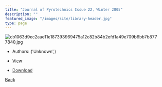 ```yaml
---
title: "Journal of Pyrotechnics Issue 22, Winter 2005"
description: ""
featured_image: "/images/site/library-header.jpg"
type: page
---
```


![cb1063d9ec2aae11e187393969475a12c82b84b2efd1a49e709b6bb7b8777840.jpg](https://drive.google.com/uc?export=view&id=1sAXf8xOgaOsuXUzTM8BuGhk6bdkDe4Z-)
* Authors: ('Unknown',)
* [View](https://drive.google.com/uc?export=view&id=1uY5nxAHtwuIZVvfLCPCq8oAgo-G9e2uf)

* [Download](https://drive.google.com/uc?export=download&id=1uY5nxAHtwuIZVvfLCPCq8oAgo-G9e2uf)

[Back](http://localhost:1313/library/ebooks/
)